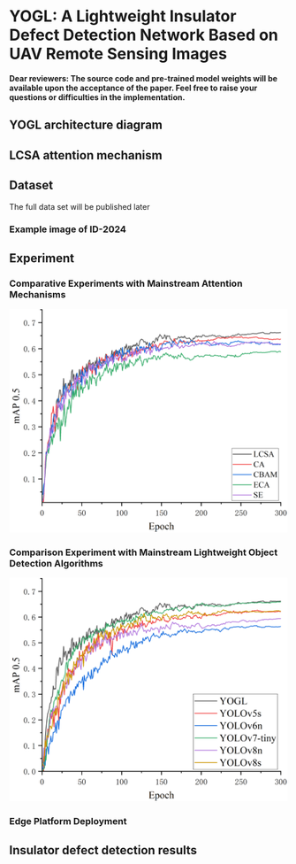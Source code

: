 # YOGL: A Lightweight Insulator Defect Detection Network Based on UAV Remote Sensing Images

**Dear reviewers: The source code and pre-trained model weights will be available upon the acceptance of the paper.   Feel free to raise your questions or difficulties in the implementation.**

## YOGL architecture diagram

## LCSA attention mechanism

## Dataset
The full data set will be published later
### Example image of ID-2024


## Experiment

### Comparative Experiments with Mainstream Attention Mechanisms
![](Different_Attention_Mechanisms.png)


### Comparison Experiment with Mainstream Lightweight Object Detection Algorithms
![](各模型对比图.png)

### Edge Platform Deployment

## Insulator defect detection results



